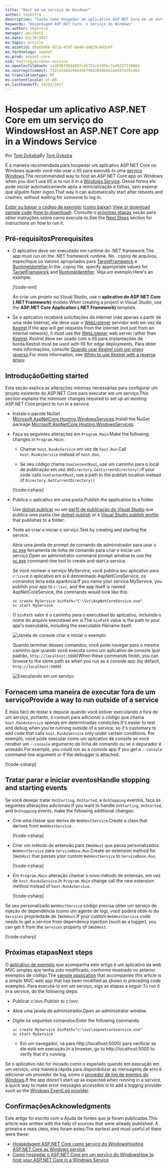 ```yaml
---
title: "Host em um serviço do Windows"
author: tdykstra
description: "Saiba como hospedar um aplicativo ASP.NET Core em um serviço do Windows."
keywords: "Hospedagem ASP.NET Core, o serviço do Windows"
ms.author: tdykstra
manager: wpickett
ms.date: 03/30/2017
ms.topic: article
ms.assetid: d9a65066-d7cb-47df-b046-64629c4d2c6f
ms.technology: aspnet
ms.prod: aspnet-core
uid: hosting/windows-service
ms.openlocfilehash: ca3b98f0b0405fcd5751cb7d9bc7a40257739084
ms.sourcegitcommit: 732cd2684246e49e796836596643a8d37e20c46d
ms.translationtype: MT
ms.contentlocale: pt-BR
ms.lasthandoff: 10/01/2017
---
```

# <a name="host-an-aspnet-core-app-in-a-windows-service"></a><span data-ttu-id="5ec53-104">Hospedar um aplicativo ASP.NET Core em um serviço do Windows</span><span class="sxs-lookup"><span data-stu-id="5ec53-104">Host an ASP.NET Core app in a Windows Service</span></span>

<span data-ttu-id="5ec53-105">Por [Tom Dykstra](https://github.com/tdykstra)</span><span class="sxs-lookup"><span data-stu-id="5ec53-105">By [Tom Dykstra](https://github.com/tdykstra)</span></span>

<span data-ttu-id="5ec53-106">É a maneira recomendada para hospedar um aplicativo ASP.NET Core no Windows quando você não usar o IIS para executá-lo uma [serviço Windows](https://docs.microsoft.com/dotnet/framework/windows-services/introduction-to-windows-service-applications).</span><span class="sxs-lookup"><span data-stu-id="5ec53-106">The recommended way to host an ASP.NET Core app on Windows when you don't use IIS is to run it in a [Windows Service](https://docs.microsoft.com/dotnet/framework/windows-services/introduction-to-windows-service-applications).</span></span> <span data-ttu-id="5ec53-107">Dessa forma ele pode iniciar automaticamente após a reinicialização e falhas, sem esperar que alguém fazer logon.</span><span class="sxs-lookup"><span data-stu-id="5ec53-107">That way it can automatically start after reboots and crashes, without waiting for someone to log in.</span></span>

<span data-ttu-id="5ec53-108">[Exibir ou baixar o código de exemplo](https://github.com/aspnet/Docs/tree/master/aspnetcore/hosting/windows-service/sample) ([como baixar](xref:tutorials/index#how-to-download-a-sample)).</span><span class="sxs-lookup"><span data-stu-id="5ec53-108">[View or download sample code](https://github.com/aspnet/Docs/tree/master/aspnetcore/hosting/windows-service/sample) ([how to download](xref:tutorials/index#how-to-download-a-sample)).</span></span> <span data-ttu-id="5ec53-109">Consulte o [próximas etapas](#next-steps) seção para obter instruções sobre como executá-lo.</span><span class="sxs-lookup"><span data-stu-id="5ec53-109">See the [Next Steps](#next-steps) section for instructions on how to run it.</span></span>

## <a name="prerequisites"></a><span data-ttu-id="5ec53-110">Pré-requisitos</span><span class="sxs-lookup"><span data-stu-id="5ec53-110">Prerequisites</span></span>

* <span data-ttu-id="5ec53-111">O aplicativo deve ser executado em runtime do .NET framework.</span><span class="sxs-lookup"><span data-stu-id="5ec53-111">The app must run on the .NET framework runtime.</span></span>  <span data-ttu-id="5ec53-112">No *. csproj* de arquivos, especifique os valores apropriados para [TargetFramework](https://docs.microsoft.com/nuget/schema/target-frameworks) e [RuntimeIdentifier](https://docs.microsoft.com/dotnet/articles/core/rid-catalog).</span><span class="sxs-lookup"><span data-stu-id="5ec53-112">In the *.csproj* file, specify appropriate values for [TargetFramework](https://docs.microsoft.com/nuget/schema/target-frameworks) and [RuntimeIdentifier](https://docs.microsoft.com/dotnet/articles/core/rid-catalog).</span></span> <span data-ttu-id="5ec53-113">Veja um exemplo:</span><span class="sxs-lookup"><span data-stu-id="5ec53-113">Here's an example:</span></span>

  [!code-xml[](windows-service/sample/AspNetCoreService.csproj?range=3-6)]

  <span data-ttu-id="5ec53-114">Ao criar um projeto no Visual Studio, use o **aplicativo do ASP.NET Core (.NET Framework)** modelo.</span><span class="sxs-lookup"><span data-stu-id="5ec53-114">When creating a project in Visual Studio, use the **ASP.NET Core Application (.NET Framework)** template.</span></span>

* <span data-ttu-id="5ec53-115">Se o aplicativo receberá solicitações da internet (não apenas a partir de uma rede interna), ele deve usar o [WebListener](xref:fundamentals/servers/weblistener) servidor web em vez de [Kestrel](xref:fundamentals/servers/kestrel).</span><span class="sxs-lookup"><span data-stu-id="5ec53-115">If the app will get requests from the internet (not just from an internal network), it must use the [WebListener](xref:fundamentals/servers/weblistener) web server rather than [Kestrel](xref:fundamentals/servers/kestrel).</span></span>  <span data-ttu-id="5ec53-116">Kestrel deve ser usado com o IIS para implantações de borda.</span><span class="sxs-lookup"><span data-stu-id="5ec53-116">Kestrel must be used with IIS for edge deployments.</span></span>  <span data-ttu-id="5ec53-117">Para obter mais informações, consulte [Quando usar Kestrel com um proxy reverso](xref:fundamentals/servers/kestrel#when-to-use-kestrel-with-a-reverse-proxy).</span><span class="sxs-lookup"><span data-stu-id="5ec53-117">For more information, see [When to use Kestrel with a reverse proxy](xref:fundamentals/servers/kestrel#when-to-use-kestrel-with-a-reverse-proxy).</span></span>

## <a name="getting-started"></a><span data-ttu-id="5ec53-118">Introdução</span><span class="sxs-lookup"><span data-stu-id="5ec53-118">Getting started</span></span>

<span data-ttu-id="5ec53-119">Esta seção explica as alterações mínimas necessárias para configurar um projeto existente do ASP.NET Core para executar em um serviço.</span><span class="sxs-lookup"><span data-stu-id="5ec53-119">This section explains the minimum changes required to set up an existing ASP.NET Core project to run in a service.</span></span>

* <span data-ttu-id="5ec53-120">Instale o pacote NuGet [Microsoft.AspNetCore.Hosting.WindowsServices](https://www.nuget.org/packages/Microsoft.AspNetCore.Hosting.WindowsServices/).</span><span class="sxs-lookup"><span data-stu-id="5ec53-120">Install the NuGet package [Microsoft.AspNetCore.Hosting.WindowsServices](https://www.nuget.org/packages/Microsoft.AspNetCore.Hosting.WindowsServices/).</span></span>

* <span data-ttu-id="5ec53-121">Faça as seguintes alterações em `Program.Main`:</span><span class="sxs-lookup"><span data-stu-id="5ec53-121">Make the following changes in `Program.Main`:</span></span>
  
  * <span data-ttu-id="5ec53-122">Chamar `host.RunAsService` em vez de `host.Run`.</span><span class="sxs-lookup"><span data-stu-id="5ec53-122">Call `host.RunAsService` instead of `host.Run`.</span></span>
  
  * <span data-ttu-id="5ec53-123">Se seu código chama `UseContentRoot`, use um caminho para o local de publicação em vez de`Directory.GetCurrentDirectory()`</span><span class="sxs-lookup"><span data-stu-id="5ec53-123">If your code calls `UseContentRoot`, use a path to the publish location instead of `Directory.GetCurrentDirectory()`</span></span> 
  
  [!code-csharp[](windows-service/sample/Program.cs?name=ServiceOnly&highlight=3-4,8,14)]

* <span data-ttu-id="5ec53-124">Publica o aplicativo em uma pasta.</span><span class="sxs-lookup"><span data-stu-id="5ec53-124">Publish the application to a folder.</span></span>

  <span data-ttu-id="5ec53-125">Use [dotnet publicar](https://docs.microsoft.com/dotnet/articles/core/tools/dotnet-publish) ou um [perfil de publicação do Visual Studio](xref:publishing/web-publishing-vs) que publica uma pasta.</span><span class="sxs-lookup"><span data-stu-id="5ec53-125">Use [dotnet publish](https://docs.microsoft.com/dotnet/articles/core/tools/dotnet-publish) or a [Visual Studio publish profile](xref:publishing/web-publishing-vs) that publishes to a folder.</span></span>

* <span data-ttu-id="5ec53-126">Teste ao criar e iniciar o serviço.</span><span class="sxs-lookup"><span data-stu-id="5ec53-126">Test by creating and starting the service.</span></span>

  <span data-ttu-id="5ec53-127">Abra uma janela de prompt de comando de administrador para usar o [sc.exe](https://technet.microsoft.com/library/bb490995) ferramenta de linha de comando para criar e iniciar um serviço.</span><span class="sxs-lookup"><span data-stu-id="5ec53-127">Open an administrator command prompt window to use the [sc.exe](https://technet.microsoft.com/library/bb490995) command-line tool to create and start a service.</span></span>  
  
  <span data-ttu-id="5ec53-128">Se você nomear o serviço MyService, você publica seu aplicativo para `c:\svc`e o aplicativo em si é denominado AspNetCoreService, os comandos teria esta aparência:</span><span class="sxs-lookup"><span data-stu-id="5ec53-128">If you name your service MyService, you publish your app to `c:\svc`, and the app itself is named AspNetCoreService, the commands would look like this:</span></span>

  ```console
  sc create MyService binPath="C:\Svc\AspNetCoreService.exe"
  sc start MyService
  ```
  <span data-ttu-id="5ec53-129">O `binPath` valor é o caminho para o executável do aplicativo, incluindo o nome do arquivo executável em si.</span><span class="sxs-lookup"><span data-stu-id="5ec53-129">The `binPath` value is the path to your app's executable, including the executable filename itself.</span></span>

  ![Janela de console criar e iniciar o exemplo](windows-service/_static/create-start.png)

  <span data-ttu-id="5ec53-131">Quando terminar desses comandos, você pode navegar para o mesmo caminho que quando você executa como um aplicativo de console (por padrão, `http://localhost:5000`)</span><span class="sxs-lookup"><span data-stu-id="5ec53-131">When these commands finish, you can browse to the same path as when you run as a console app (by default, `http://localhost:5000`)</span></span>

  ![Executando em um serviço](windows-service/_static/running-in-service.png)


## <a name="provide-a-way-to-run-outside-of-a-service"></a><span data-ttu-id="5ec53-133">Fornecem uma maneira de executar fora de um serviço</span><span class="sxs-lookup"><span data-stu-id="5ec53-133">Provide a way to run outside of a service</span></span>

<span data-ttu-id="5ec53-134">É mais fácil de testar e depurar quando você estiver executando o fora de um serviço, portanto, é comum para adicionar o código que chama `host.RunAsService` apenas em determinadas condições.</span><span class="sxs-lookup"><span data-stu-id="5ec53-134">It's easier to test and debug when you're running outside of a service, so it's customary to add code that calls `host.RunAsService` only under certain conditions.</span></span>  <span data-ttu-id="5ec53-135">Por exemplo, você pode executar como um aplicativo de console se você receber um `--console` argumento de linha de comando ou se o depurador é anexado.</span><span class="sxs-lookup"><span data-stu-id="5ec53-135">For example, you could run as a console app if you get a `--console` command-line argument or if the debugger is attached.</span></span>

[!code-csharp[](windows-service/sample/Program.cs?name=ServiceOrConsole)]

## <a name="handle-stopping-and-starting-events"></a><span data-ttu-id="5ec53-136">Tratar parar e iniciar eventos</span><span class="sxs-lookup"><span data-stu-id="5ec53-136">Handle stopping and starting events</span></span>

<span data-ttu-id="5ec53-137">Se você desejar tratar `OnStarting`, `OnStarted`, e `OnStopping` eventos, faça as seguintes alterações adicionais:</span><span class="sxs-lookup"><span data-stu-id="5ec53-137">If you want to handle `OnStarting`, `OnStarted`, and `OnStopping` events, make the following additional changes:</span></span>

* <span data-ttu-id="5ec53-138">Crie uma classe que deriva de `WebHostService`.</span><span class="sxs-lookup"><span data-stu-id="5ec53-138">Create a class that derives from `WebHostService`.</span></span>

  [!code-csharp[](windows-service/sample/CustomWebHostService.cs?name=NoLogging)]

* <span data-ttu-id="5ec53-139">Criar um método de extensão para `IWebHost` que passa personalizados `WebHostService` para `ServiceBase.Run`.</span><span class="sxs-lookup"><span data-stu-id="5ec53-139">Create an extension method for `IWebHost` that passes your custom `WebHostService` to `ServiceBase.Run`.</span></span>

  [!code-csharp[](windows-service/sample/WebHostServiceExtensions.cs?name=ExtensionsClass)]

* <span data-ttu-id="5ec53-140">Em `Program.Main` alteração chamar o novo método de extensão, em vez de `host.RunAsService`.</span><span class="sxs-lookup"><span data-stu-id="5ec53-140">In `Program.Main` change call the new extension method instead of `host.RunAsService`.</span></span>

  [!code-csharp[](windows-service/sample/Program.cs?name=HandleStopStart&highlight=26)]

<span data-ttu-id="5ec53-141">Se seu personalizado `WebHostService` código precisa obter um serviço de injeção de dependência (como um agente de log), você poderá obtê-lo do `Services` propriedade de `IWebHost`.</span><span class="sxs-lookup"><span data-stu-id="5ec53-141">If your custom `WebHostService` code needs to get a service from dependency injection (such as a logger), you can get it from the `Services` property of `IWebHost`.</span></span>

[!code-csharp[](windows-service/sample/CustomWebHostService.cs?name=Logging&highlight=7)]

## <a name="next-steps"></a><span data-ttu-id="5ec53-142">Próximas etapas</span><span class="sxs-lookup"><span data-stu-id="5ec53-142">Next steps</span></span>

<span data-ttu-id="5ec53-143">O [aplicativo de exemplo](https://github.com/aspnet/Docs/tree/master/aspnetcore/hosting/windows-service/sample) que acompanha este artigo é um aplicativo da web MVC simples que tenha sido modificado, conforme mostrado no anterior exemplos de código.</span><span class="sxs-lookup"><span data-stu-id="5ec53-143">The [sample application](https://github.com/aspnet/Docs/tree/master/aspnetcore/hosting/windows-service/sample) that accompanies this article is a simple MVC web app that has been modified as shown in preceding code examples.</span></span>  <span data-ttu-id="5ec53-144">Para executá-lo em um serviço, siga as etapas a seguir:</span><span class="sxs-lookup"><span data-stu-id="5ec53-144">To run it in a service, do the following steps:</span></span>

* <span data-ttu-id="5ec53-145">Publicar *c:\svc*.</span><span class="sxs-lookup"><span data-stu-id="5ec53-145">Publish to *c:\svc*.</span></span>

* <span data-ttu-id="5ec53-146">Abra uma janela de administrador.</span><span class="sxs-lookup"><span data-stu-id="5ec53-146">Open an administrator window.</span></span>

* <span data-ttu-id="5ec53-147">Digite os seguintes comandos:</span><span class="sxs-lookup"><span data-stu-id="5ec53-147">Enter the following commands:</span></span>

  ```console
  sc create MyService binPath="c:\svc\aspnetcoreservice.exe"
  sc start MyService
  ```

  * <span data-ttu-id="5ec53-148">Em um navegador, vá para http://localhost:5000/ para verificar se ele está em execução.</span><span class="sxs-lookup"><span data-stu-id="5ec53-148">In a browser, go to http://localhost:5000 to verify that it's running.</span></span>

<span data-ttu-id="5ec53-149">Se o aplicativo não for iniciado como o esperado quando em execução em um serviço, uma maneira rápida para disponibilizar as mensagens de erro é adicionar um provedor de log, como o [provedor de log de eventos do Windows](xref:fundamentals/logging#eventlog).</span><span class="sxs-lookup"><span data-stu-id="5ec53-149">If the app doesn't start up as expected when running in a service, a quick way to make error messages accessible is to add a logging provider such as the [Windows EventLog provider](xref:fundamentals/logging#eventlog).</span></span>

## <a name="acknowledgments"></a><span data-ttu-id="5ec53-150">Confirmações</span><span class="sxs-lookup"><span data-stu-id="5ec53-150">Acknowledgments</span></span>

<span data-ttu-id="5ec53-151">Este artigo foi escrito com a Ajuda de fontes que já foram publicadas.</span><span class="sxs-lookup"><span data-stu-id="5ec53-151">This article was written with the help of sources that were already published.</span></span> <span data-ttu-id="5ec53-152">A primeira e mais úteis, eles foram estes:</span><span class="sxs-lookup"><span data-stu-id="5ec53-152">The earliest and most useful of them were these:</span></span>

* [<span data-ttu-id="5ec53-153">Hospedagem ASP.NET Core como serviço do Windows</span><span class="sxs-lookup"><span data-stu-id="5ec53-153">Hosting ASP.NET Core as Windows service</span></span>](https://stackoverflow.com/questions/37346383/hosting-asp-net-core-as-windows-service/37464074)
* [<span data-ttu-id="5ec53-154">Como hospedar o ASP.NET Core em um serviço do Windows</span><span class="sxs-lookup"><span data-stu-id="5ec53-154">How to host your ASP.NET Core in a Windows Service</span></span>](https://dotnetthoughts.net/how-to-host-your-aspnet-core-in-a-windows-service/)
